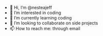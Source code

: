 - 👋 Hi, I’m @nesteajeff
- 👀 I’m interested in coding
- 🌱 I’m currently learning coding
- 💞️ I’m looking to collaborate on side projects
- 📫 How to reach me: through email

<!---
nesteajeff/nesteajeff is a ✨ special ✨ repository because its `README.md` (this file) appears on your GitHub profile.
You can click the Preview link to take a look at your changes.
--->
